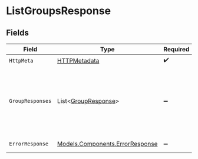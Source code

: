 # ListGroupsResponse


## Fields

| Field                                                                                    | Type                                                                                     | Required                                                                                 | Description                                                                              |
| ---------------------------------------------------------------------------------------- | ---------------------------------------------------------------------------------------- | ---------------------------------------------------------------------------------------- | ---------------------------------------------------------------------------------------- |
| `HttpMeta`                                                                               | [HTTPMetadata](../../Models/Components/HTTPMetadata.md)                                  | :heavy_check_mark:                                                                       | N/A                                                                                      |
| `GroupResponses`                                                                         | List<[GroupResponse](../../Models/Components/GroupResponse.md)>                          | :heavy_minus_sign:                                                                       | The request was processed successfully. Group details are included in the response body. |
| `ErrorResponse`                                                                          | [Models.Components.ErrorResponse](../../Models/Components/ErrorResponse.md)              | :heavy_minus_sign:                                                                       | Invalid request.                                                                         |